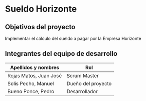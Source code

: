 # Sueldo Horizonte
## Objetivos del proyecto
  Implementar el cálculo del sueldo a pagar por la Empresa Horizonte
## Integrantes del equipo de desarrollo
| Apellidos y nombres | Rol |
| ------------------- | --- |
| Rojas Matos, Juan José | Scrum Master |
| Solis Pecho, Manuel | Dueño del proyecto |
| Bueno Ponce, Pedro | Desarrollador |
